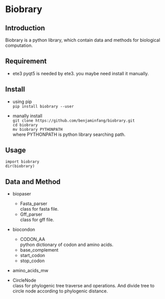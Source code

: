 # Biobrary

## Introduction
Biobrary is a python library, which contain data and methods for biological computation.

## Requirement  
* ete3
    pyqt5 is needed by ete3. you maybe need install it manually.
 

## Install  
* using pip  
`pip install biobrary --user`

* manally install  
`git clone https://github.com/benjaminfang/biobrary.git`  
`cd biobrary`  
`mv biobrary PYTHONPATH`  
where PYTHONPATH is python library searching path.

## Usage  
```
import biobrary  
dir(biobrary)  
```

## Data and Method  

* biopaser  
    * Fasta_parser  
        class for fasta file.
    * Gff_parser  
        class for gff file.


* biocondon  
    * CODON_AA  
        python dictionary of codon and amino acids.  
    * base_complement
    * start_codon
    * stop_codon



* amino_acids_mw  



* CircleNode  
    class for phylogenic tree traverse and operations. And divide tree to circle node according
    to phylogenic distance.

